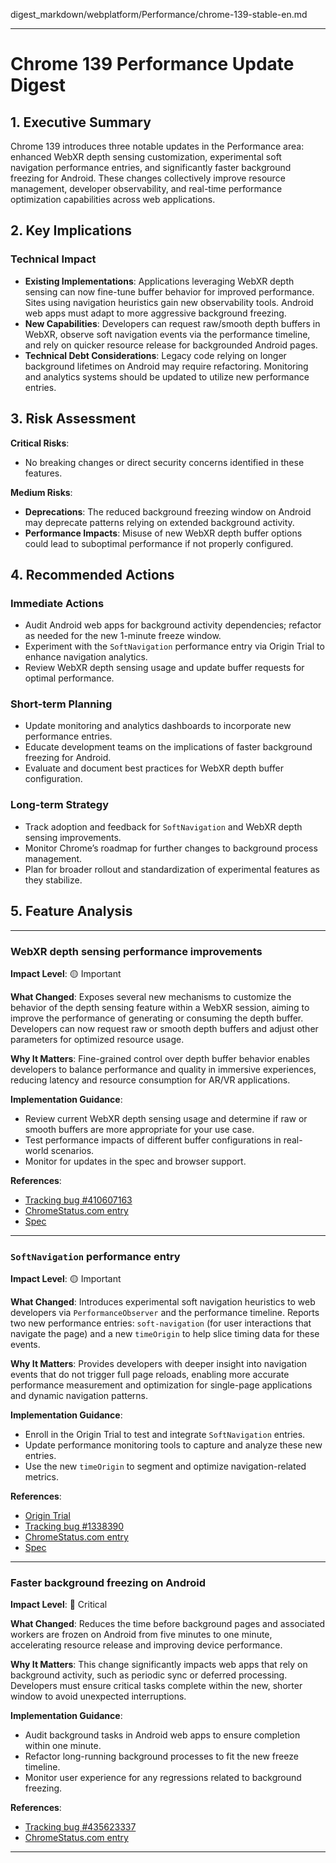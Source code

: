 digest_markdown/webplatform/Performance/chrome-139-stable-en.md

---

# Chrome 139 Performance Update Digest

## 1. Executive Summary

Chrome 139 introduces three notable updates in the Performance area: enhanced WebXR depth sensing customization, experimental soft navigation performance entries, and significantly faster background freezing for Android. These changes collectively improve resource management, developer observability, and real-time performance optimization capabilities across web applications.

## 2. Key Implications

### Technical Impact

- **Existing Implementations**: Applications leveraging WebXR depth sensing can now fine-tune buffer behavior for improved performance. Sites using navigation heuristics gain new observability tools. Android web apps must adapt to more aggressive background freezing.
- **New Capabilities**: Developers can request raw/smooth depth buffers in WebXR, observe soft navigation events via the performance timeline, and rely on quicker resource release for backgrounded Android pages.
- **Technical Debt Considerations**: Legacy code relying on longer background lifetimes on Android may require refactoring. Monitoring and analytics systems should be updated to utilize new performance entries.

## 3. Risk Assessment

**Critical Risks**:
- No breaking changes or direct security concerns identified in these features.

**Medium Risks**:
- **Deprecations**: The reduced background freezing window on Android may deprecate patterns relying on extended background activity.
- **Performance Impacts**: Misuse of new WebXR depth buffer options could lead to suboptimal performance if not properly configured.

## 4. Recommended Actions

### Immediate Actions

- Audit Android web apps for background activity dependencies; refactor as needed for the new 1-minute freeze window.
- Experiment with the `SoftNavigation` performance entry via Origin Trial to enhance navigation analytics.
- Review WebXR depth sensing usage and update buffer requests for optimal performance.

### Short-term Planning

- Update monitoring and analytics dashboards to incorporate new performance entries.
- Educate development teams on the implications of faster background freezing for Android.
- Evaluate and document best practices for WebXR depth buffer configuration.

### Long-term Strategy

- Track adoption and feedback for `SoftNavigation` and WebXR depth sensing improvements.
- Monitor Chrome’s roadmap for further changes to background process management.
- Plan for broader rollout and standardization of experimental features as they stabilize.

## 5. Feature Analysis

---

### WebXR depth sensing performance improvements

**Impact Level**: 🟡 Important

**What Changed**:
Exposes several new mechanisms to customize the behavior of the depth sensing feature within a WebXR session, aiming to improve the performance of generating or consuming the depth buffer. Developers can now request raw or smooth depth buffers and adjust other parameters for optimized resource usage.

**Why It Matters**:
Fine-grained control over depth buffer behavior enables developers to balance performance and quality in immersive experiences, reducing latency and resource consumption for AR/VR applications.

**Implementation Guidance**:
- Review current WebXR depth sensing usage and determine if raw or smooth buffers are more appropriate for your use case.
- Test performance impacts of different buffer configurations in real-world scenarios.
- Monitor for updates in the spec and browser support.

**References**:
- [Tracking bug #410607163](https://issues.chromium.org/issues/410607163)
- [ChromeStatus.com entry](https://chromestatus.com/feature/5074096916004864)
- [Spec](https://immersive-web.github.io/depth-sensing)

---

### `SoftNavigation` performance entry

**Impact Level**: 🟡 Important

**What Changed**:
Introduces experimental soft navigation heuristics to web developers via `PerformanceObserver` and the performance timeline. Reports two new performance entries: `soft-navigation` (for user interactions that navigate the page) and a new `timeOrigin` to help slice timing data for these events.

**Why It Matters**:
Provides developers with deeper insight into navigation events that do not trigger full page reloads, enabling more accurate performance measurement and optimization for single-page applications and dynamic navigation patterns.

**Implementation Guidance**:
- Enroll in the Origin Trial to test and integrate `SoftNavigation` entries.
- Update performance monitoring tools to capture and analyze these new entries.
- Use the new `timeOrigin` to segment and optimize navigation-related metrics.

**References**:
- [Origin Trial](https://developer.chrome.com/origintrials#/view_trial/21392098230009857)
- [Tracking bug #1338390](https://issues.chromium.org/issues/1338390)
- [ChromeStatus.com entry](https://chromestatus.com/feature/5144837209194496)
- [Spec](https://wicg.github.io/soft-navigations)

---

### Faster background freezing on Android

**Impact Level**: 🔴 Critical

**What Changed**:
Reduces the time before background pages and associated workers are frozen on Android from five minutes to one minute, accelerating resource release and improving device performance.

**Why It Matters**:
This change significantly impacts web apps that rely on background activity, such as periodic sync or deferred processing. Developers must ensure critical tasks complete within the new, shorter window to avoid unexpected interruptions.

**Implementation Guidance**:
- Audit background tasks in Android web apps to ensure completion within one minute.
- Refactor long-running background processes to fit the new freeze timeline.
- Monitor user experience for any regressions related to background freezing.

**References**:
- [Tracking bug #435623337](https://issues.chromium.org/issues/435623337)
- [ChromeStatus.com entry](https://chromestatus.com/feature/5386725031149568)

---